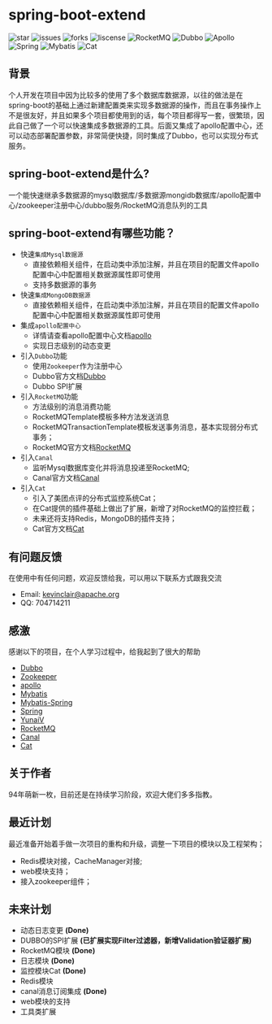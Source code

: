 # spring-boot-extend
![star](https://img.shields.io/github/stars/KevinClair/spring-boot-extend)
![issues](https://img.shields.io/github/issues/KevinClair/spring-boot-extend)
![forks](https://img.shields.io/github/forks/KevinClair/spring-boot-extend)
![liscense](https://img.shields.io/github/license/KevinClair/spring-boot-extend)
![RocketMQ](https://img.shields.io/badge/MQ-RocketMQ-9cf)
![Dubbo](https://img.shields.io/badge/Rpc-Dubbo-green)
![Apollo](https://img.shields.io/badge/Config-Apollo-yellow)
![Spring](https://img.shields.io/badge/Framework-Spring-yellowgreen)
![Mybatis](https://img.shields.io/badge/ORM-Mybatis-blue)
![Cat](https://img.shields.io/badge/APM-cat-red)

## 背景
个人开发在项目中因为比较多的使用了多个数据库数据源，以往的做法是在spring-boot的基础上通过新建配置类来实现多数据源的操作，而且在事务操作上不是很友好，并且如果多个项目都使用到的话，每个项目都得写一套，很繁琐，因此自己做了一个可以快速集成多数据源的工具。后面又集成了apollo配置中心，还可以动态部署配置参数，非常简便快捷，同时集成了Dubbo，也可以实现分布式服务。

## spring-boot-extend是什么?
一个能快速继承多数据源的mysql数据库/多数据源mongidb数据库/apollo配置中心/zookeeper注册中心/dubbo服务/RocketMQ消息队列的工具

## spring-boot-extend有哪些功能？

* 快速`集成Mysql数据源`
    *  直接依赖相关组件，在启动类中添加注解，并且在项目的配置文件apollo配置中心中配置相关数据源属性即可使用
    *  支持多数据源的事务
* 快速`集成MongoDB数据源`
    *  直接依赖相关组件，在启动类中添加注解，并且在项目的配置文件apollo配置中心中配置相关数据源属性即可使用
* 集成`apollo配置中心`
    *  详情请查看apollo配置中心文档[apollo](https://github.com/ctripcorp/apollo)
    *  实现日志级别的动态变更
* 引入`Dubbo`功能
    *  使用`Zookeeper`作为注册中心
    *  Dubbo官方文档[Dubbo](http://dubbo.apache.org/)
    *  Dubbo SPI扩展
 * 引入`RocketMQ`功能
    *  方法级别的消息消费功能
    *  RocketMQTemplate模板多种方法发送消息
    *  RocketMQTransactionTemplate模板发送事务消息，基本实现弱分布式事务；
    *  RocketMQ官方文档[RocketMQ](http://rocketmq.apache.org/)
 * 引入`Canal`
    * 监听Mysql数据库变化并将消息投递至RocketMQ;   
    * Canal官方文档[Canal](https://github.com/alibaba/canal)
 * 引入`Cat`
    * 引入了美团点评的分布式监控系统Cat；
    * 在Cat提供的插件基础上做出了扩展，新增了对RocketMQ的监控拦截； 
    * 未来还将支持Redis，MongoDB的插件支持；
    * Cat官方文档[Cat](https://github.com/dianping/cat)

## 有问题反馈
在使用中有任何问题，欢迎反馈给我，可以用以下联系方式跟我交流
* Email: kevinclair@apache.org
* QQ: 704714211

## 感激
感谢以下的项目，在个人学习过程中，给我起到了很大的帮助

* [Dubbo](http://dubbo.apache.org/zh-cn/) 
* [Zookeeper](https://zookeeper.apache.org/)
* [apollo](https://github.com/ctripcorp/apollo)
* [Mybatis](https://github.com/mybatis/mybatis-3)
* [Mybatis-Spring](https://github.com/mybatis/spring)
* [Spring](https://github.com/spring-projects/spring-framework)
* [YunaiV](https://github.com/YunaiV/Blog)
* [RocketMQ](https://github.com/apache/rocketmq)
* [Canal](https://github.com/alibaba/canal)
* [Cat](https://github.com/dianping/cat)

## 关于作者
94年萌新一枚，目前还是在持续学习阶段，欢迎大佬们多多指教。

## 最近计划
最近准备开始着手做一次项目的重构和升级，调整一下项目的模块以及工程架构；
* Redis模块对接，CacheManager对接;
* web模块支持；
* 接入zookeeper组件；

## 未来计划
* 动态日志变更  **(Done)**
* DUBBO的SPI扩展 **(已扩展实现Filter过滤器，新增Validation验证器扩展)**
* RocketMQ模块 **(Done)**
* 日志模块 **(Done)**
* 监控模块Cat **(Done)**
* Redis模块
* canal消息订阅集成 **(Done)**
* web模块的支持
* 工具类扩展

